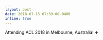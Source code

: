 ```yaml
---
layout: post
date: 2018-07-15 07:59:00-0400
inline: true
---
```

Attending ACL 2018 in Melbourne, Australia! :airplane:
